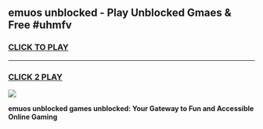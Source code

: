 
## emuos unblocked - Play Unblocked Gmaes & Free #uhmfv
<h3>
<a href="https://news.freeplayer.one?title=emuos_unblocked&ref=26F">CLICK TO PLAY</a></h3>
<hr>

<h3>
<a href="https://news.freeplayer.one?title=emuos_unblocked&ref=26F">CLICK 2 PLAY</a>
  
</h3>

<a href="https://news.freeplayer.one?title=emuos_unblocked&ref=26F/"><img src="https://clearcache.store/games.png"></a>


**emuos unblocked games unblocked: Your Gateway to Fun and Accessible Online Gaming**
